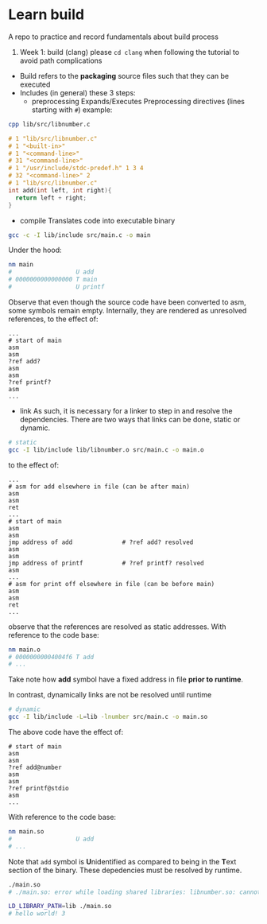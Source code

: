 # Learn build
A repo to practice and record fundamentals about build process

1. Week 1: build (clang)
please `cd clang` when following the tutorial to avoid path complications
 * Build refers to the **packaging** source files such that they can be executed
 * Includes (in general) these 3 steps:
   * preprocessing
Expands/Executes Preprocessing directives (lines starting with `#`)
example:
```bash
cpp lib/src/libnumber.c
```
```c
# 1 "lib/src/libnumber.c"
# 1 "<built-in>"
# 1 "<command-line>"
# 31 "<command-line>"
# 1 "/usr/include/stdc-predef.h" 1 3 4
# 32 "<command-line>" 2
# 1 "lib/src/libnumber.c"
int add(int left, int right){
  return left + right;
}
```
   * compile
Translates code into executable binary
```bash
gcc -c -I lib/include src/main.c -o main
```

Under the hood:
```bash
nm main
#                  U add
# 0000000000000000 T main
#                  U printf
```
Observe that even though the source code have been converted to asm, some 
symbols remain empty. Internally, they are rendered as unresolved references,
to the effect of:
```
...
# start of main
asm
asm
?ref add?
asm
asm
?ref printf?
asm
...
```

   * link
As such, it is necessary for a linker to step in and resolve the dependencies.
There are two ways that links can be done, static or dynamic.
```bash
# static
gcc -I lib/include lib/libnumber.o src/main.c -o main.o
```
to the effect of:
```
...
# asm for add elsewhere in file (can be after main)
asm
asm
ret
...
# start of main
asm
asm
jmp address of add              # ?ref add? resolved
asm
asm
jmp address of printf           # ?ref printf? resolved
asm
...
# asm for print off elsewhere in file (can be before main)
asm
asm
ret
...
```
observe that the references are resolved as static addresses.
With reference to the code base:
```bash
nm main.o
# 00000000004004f6 T add
# ...
```
Take note how **add** symbol have a fixed address in file **prior to runtime**.

In contrast, dynamically links are not be resolved until runtime
```bash
# dynamic
gcc -I lib/include -L=lib -lnumber src/main.c -o main.so
```
The above code have the effect of:
```
# start of main
asm
asm
?ref add@number
asm
asm
?ref printf@stdio
asm
...
```
With reference to the code base:
```bash
nm main.so
#                  U add
# ...
```
Note that `add` symbol is **U**nidentified as compared to being in the **T**ext
section of the binary. These depedencies must be resolved by runtime.
```bash
./main.so
# ./main.so: error while loading shared libraries: libnumber.so: cannot open...
```

```bash
LD_LIBRARY_PATH=lib ./main.so
# hello world! 3
```

